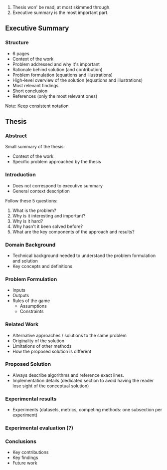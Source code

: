 1. Thesis won' be read, at most skimmed through.
2. Executive summary is the most important part.


## Executive Summary

### Structure
- 6 pages
- Context of the work
- Problem addressed and why it's important
- Rationale behind solution (and contribution)
- Problem formulation (equations and illustrations)
- High-level overview of the solution (equations and illustrations)
- Most relevant findings
- Short conclusion
- References (only the most relevant ones)

Note: Keep consistent notation

## Thesis

### Abstract
Small summary of the thesis:
- Context of the work
- Specific problem approached by the thesis


### Introduction
- Does not correspond to executive summary
- General context description

Follow these 5 questions:
1. What is the problem?
2. Why is it interesting and important?
3. Why is it hard?
4. Why hasn't it been solved before?
5. What are the key components of the approach and results?


### Domain Background
- Technical background needed to understand the problem formulation and solution
- Key concepts and definitions


### Problem Formulation
- Inputs
- Outputs
- Rules of the game
    - Assumptions
    - Constraints


### Related Work
- Alternative approaches / solutions to the same problem
- Originality of the solution
- Limitations of other methods
- How the proposed solution is different


### Proposed Solution
- Always describe algorithms and reference exact lines.
- Implementation details (dedicated section to avoid having the reader lose sight of the conceptual solution)


### Experimental results
- Experiments (datasets, metrics, competing methods: one subsection per experiment)


### Experimental evaluation (?)


### Conclusions
- Key contributions
- Key findings
- Future work